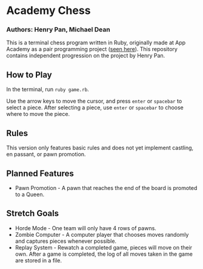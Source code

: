 # Academy Chess
### Authors: Henry Pan, Michael Dean

This is a terminal chess program written in Ruby, originally made at App Academy as a pair programming project ([seen here](https://github.com/henry-pan/AA-Classwork/tree/main/W4D3)). This repository contains independent progression on the project by Henry Pan.

## How to Play
In the terminal, run `ruby game.rb`.

Use the arrow keys to move the cursor, and press `enter` or `spacebar` to select a piece. After selecting a piece, use `enter` or `spacebar` to choose where to move the piece.

## Rules
This version only features basic rules and does not yet implement castling, en passant, or pawn promotion.

## Planned Features
- Pawn Promotion - A pawn that reaches the end of the board is promoted to a Queen.

## Stretch Goals
- Horde Mode - One team will only have 4 rows of pawns.
- Zombie Computer - A computer player that chooses moves randomly and captures pieces whenever possible.
- Replay System - Rewatch a completed game, pieces will move on their own. After a game is completed, the log of all moves taken in the game are stored in a file.

